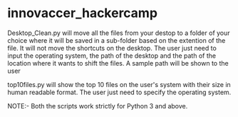 # innovaccer_hackercamp

Desktop_Clean.py will move all the files from your destop to a folder of your choice where it will be saved in a sub-folder based on the 
extention of the file.
It will not move the shortcuts on the desktop.
The user just need to input the operating system, the path of the desktop and the path of the location where it wants to shift the files.
A sample path will be shown to the user



top10files.py will show the top 10 files on the user's system with their size in human readable format. The user just need to specify 
the operating system.


NOTE:- Both the scripts work strictly for Python 3 and above.
